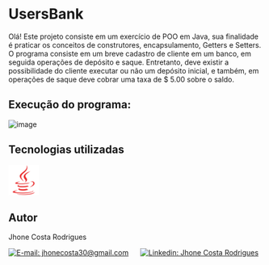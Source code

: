 # UsersBank
Olá! Este projeto consiste em um exercício de POO em Java, sua finalidade é praticar os conceitos de construtores, encapsulamento, Getters e Setters. O programa consiste em um breve cadastro de cliente em um banco, em seguida operações de depósito e saque. Entretanto, deve existir a possibilidade do cliente executar ou não um depósito inicial, e também, em operações de saque deve cobrar uma taxa de $ 5.00 sobre o saldo.

## Execução do programa:
![image](https://user-images.githubusercontent.com/129993748/230496333-25af1a0e-5d35-4230-937b-df1c3c6ff97e.png)

## Tecnologias utilizadas
<div align="left"> 
  <img height="60" src="https://raw.githubusercontent.com/devicons/devicon/master/icons/java/java-plain.svg" title="Java">

## Autor
<p>Jhone Costa Rodrigues</p>
<section align="left">  
  <div> 
    <a href = "mailto:jhonecosta30@gmail.com"><img src="https://img.shields.io/badge/-Gmail-%23333?style=for-the-badge&logo=gmail&logoColor=white" target="_blank" title="E-mail: jhonecosta30@gmail.com"></a>
      &nbsp;&nbsp;&nbsp;&nbsp;
    <a href="https://www.linkedin.com/in/jhone-costa-rodrigues-79a080234/" target="_blank"><img src="https://img.shields.io/badge/-LinkedIn-%230077B5?style=for-the-badge&logo=linkedin&logoColor=white" target="_blank" title="Linkedin: Jhone Costa Rodrigues"></a>
      &nbsp;&nbsp;&nbsp;&nbsp;
  </div>
</section>

